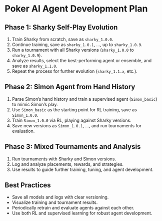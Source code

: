 

# Poker AI Agent Development Plan

## Phase 1: Sharky Self-Play Evolution
1. Train Sharky from scratch, save as `sharky_1.0.0`.
2. Continue training, save as `sharky_1.0.1`, ..., up to `sharky_1.0.9`.
3. Run a tournament with all Sharky versions (`sharky_1.0.0` to `sharky_1.0.9`).
4. Analyze results, select the best-performing agent or ensemble, and save as `sharky_1.1.0`.
5. Repeat the process for further evolution (`sharky_1.1.x`, etc.).

## Phase 2: Simon Agent from Hand History
1. Parse Simon’s hand history and train a supervised agent (`Simon_basic`) to mimic Simon’s play.
2. Use `Simon_basic` as the starting point for RL training, save as `Simon_1.0.0`.
3. Train `Simon_1.0.0` via RL, playing against Sharky versions.
4. Save new versions as `Simon_1.0.1`, ..., and run tournaments for evaluation.

## Phase 3: Mixed Tournaments and Analysis
1. Run tournaments with Sharky and Simon versions.
2. Log and analyze placements, rewards, and strategies.
3. Use results to guide further training, tuning, and agent development.

## Best Practices
- Save all models and logs with clear versioning.
- Visualize training and tournament results.
- Periodically retrain and evaluate agents against each other.
- Use both RL and supervised learning for robust agent development.